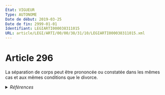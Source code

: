 ```yaml
---
État: VIGUEUR
Type: AUTONOME
Date de début: 2019-03-25
Date de fin: 2999-01-01
Identifiant: LEGIARTI000038311015
URL: article/LEGI/ARTI/00/00/38/31/10/LEGIARTI000038311015.xml
---
```


<h1>Article 296</h1>

La séparation de corps peut être prononcée ou constatée dans les mêmes cas et
aux mêmes conditions que le divorce.


<details>
  <summary><em>Références</em></summary>

  <h2>Articles faisant référence à l'article</h2>
  
  <ul>
    <li>
      <a href="https://legal.tricoteuses.fr//redirection/LEGIARTI000038262582?vers=git&vers=legifrance">LOI n° 2019-222 du 23 mars 2019 de programmation 2018-2022 et de réforme pour la justice - article 24 ENTIEREMENT_MODIF</a> MODIFIE source
    </li>
  </ul>
  
  <h2>Références faites par l'article</h2>
  
  <ul>
    <li>
      2014-08-21 CITATION cible <a href="https://legal.tricoteuses.fr//redirection/LEGIARTI000029399901?vers=git&vers=legifrance">Décret n° 2014-945 du 21 août 2014 relatif à la compétence des chambres détachées de Marmande, Dole et Guingamp des tribunaux de grande instance d'Agen, Lons-le-Saunier et Saint-Brieuc - article 1 AUTONOME ABROGE, en vigueur du 2014-09-01 au 2015-01-01</a>
    </li>
    <li>
      2019-03-23 MODIFIE cible <a href="https://legal.tricoteuses.fr//redirection/LEGIARTI000038262582?vers=git&vers=legifrance">LOI n° 2019-222 du 23 mars 2019 de programmation 2018-2022 et de réforme pour la justice - article 24 ENTIEREMENT_MODIF</a>
    </li>
    <li>
      2019-08-30 CITATION cible <a href="https://legal.tricoteuses.fr//redirection/LEGIARTI000039026334?vers=git&vers=legifrance">Décret n° 2019-914 du 30 août 2019 modifiant le code de l'organisation judiciaire et portant diverses adaptations pour l'application de l'article 95 de la loi n° 2019-222 du 23 mars 2019 de programmation 2018-2022 et de réforme pour la justice - article ENTIEREMENT_MODIF</a>
    </li>
    <li>
      2022-04-22 CITATION cible <a href="https://legal.tricoteuses.fr//redirection/LEGIARTI000045645686?vers=git&vers=legifrance">Décret n° 2022-633 du 22 avril 2022 relatif à la protection sociale complémentaire en matière de couverture des frais occasionnés par une maternité, une maladie ou un accident dans la fonction publique de l'Etat - article 5 AUTONOME VIGUEUR, en vigueur depuis le 2022-04-25</a>
    </li>
    <li>
      2023-07-15 CITATION cible <a href="https://legal.tricoteuses.fr//redirection/LEGIARTI000047840940?vers=git&vers=legifrance">Décret n° 2023-605 du 15 juillet 2023 relatif à la protection sociale complémentaire des militaires, des anciens militaires et de leurs ayants droit en matière de couverture des frais occasionnés par une maternité, une maladie ou un accident - article 5 AUTONOME VIGUEUR, en vigueur depuis le 2023-07-17</a>
    </li>
    <li>
      2023-10-20 CITATION cible <a href="https://legal.tricoteuses.fr//redirection/LEGIARTI000049518522?vers=git&vers=legifrance">Accord du 20 octobre 2023 relatif à la protection sociale complémentaire en matière de couverture des frais occasionnés par une maternité, une maladie ou un accident des agents du ministère de la transition écologique et de la cohésion des territoires (MTECT), du ministère de la transition énergétique (MTE) et du secrétariat d'État chargé de la mer, ainsi que ceux des établissements publics et autorités administratives indépendantes - article 3 AUTONOME VIGUEUR, en vigueur depuis le 2024-05-09</a>
    </li>
    <li>
      2024-05-16 CITATION cible <a href="https://legal.tricoteuses.fr//redirection/LEGIARTI000049666890?vers=git&vers=legifrance">Accord du 16 mai 2024 relatif à la protection sociale complémentaire en matière de couverture des frais occasionnés par une maternité, une maladie ou un accident des agents du ministère de l'intérieur et des outre-mer ainsi que ceux des établissements publics et d'une autorité administrative indépendante adhérant volontairement au contrat collectif - article AUTONOME VIGUEUR, en vigueur depuis le 2024-06-08</a>
    </li>
    <li>
      2024-02-27 CITATION cible <a href="https://legal.tricoteuses.fr//redirection/LEGIARTI000049813747?vers=git&vers=legifrance">Accord du 27 février 2024 relatif à la protection sociale complémentaire en matière de couverture des frais occasionnés par une maternité, une maladie ou un accident au sein de la direction générale de l'aviation civile (DGAC) - article AUTONOME VIGUEUR, en vigueur depuis le 2024-06-29</a>
    </li>
    <li>
      2024-06-14 CITATION cible <a href="https://legal.tricoteuses.fr//redirection/LEGIARTI000049917571?vers=git&vers=legifrance">Accord du 14 juin 2024 relatif à la protection sociale complémentaire en matière de santé et de prévoyance des ministères sociaux ainsi que des établissements publics et autorités indépendantes - article AUTONOME VIGUEUR, en vigueur depuis le 2024-07-10</a>
    </li>
    <li>
      2024-04-03 CITATION cible <a href="https://legal.tricoteuses.fr//redirection/LEGIARTI000050003445?vers=git&vers=legifrance">Accord collectif du 3 avril 2024 instituant un régime de protection sociale complémentaire au sein de la juridiction administrative - article AUTONOME VIGUEUR, en vigueur depuis le 2024-07-18</a>
    </li>
    <li>
      2999-01-01 CITATION cible <a href="https://legal.tricoteuses.fr//redirection/LEGIARTI000050794876?vers=git&vers=legifrance">Accord relatif à la protection sociale complémentaire en matière de couverture des frais occasionnés par une maternité, une maladie ou un accident et en matière de prévoyance au sein du ministère de l'Europe et des affaires étrangères ainsi que de l'Agence pour l'enseignement français à l'étranger - article AUTONOME VIGUEUR, en vigueur depuis le 2024-12-20</a>
    </li>
    <li>
      2999-01-01 CITATION cible <a href="https://legal.tricoteuses.fr//redirection/LEGIARTI000031793613?vers=git&vers=legifrance">Code de l'organisation judiciaire - article Tableau IV bis AUTONOME MODIFIE, en vigueur du 2016-01-01 au 2018-01-01</a>
    </li>
    <li>
      CODIFICATION source Loi 1803-03-14
    </li>
  </ul>
</details>
